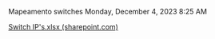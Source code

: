 Mapeamento switches
Monday, December 4, 2023
8:25 AM

[Switch IP's.xlsx (sharepoint.com)](https://frimesacombr.sharepoint.com/:x:/r/sites/T.I.Infra-Procedimentostcnicos/_layouts/15/Doc.aspx?sourcedoc=%7BBB5A3272-4E2E-4C2B-A467-4546C76D6B43%7D&file=Switch%20IP%27s.xlsx&action=default&mobileredirect=true)
